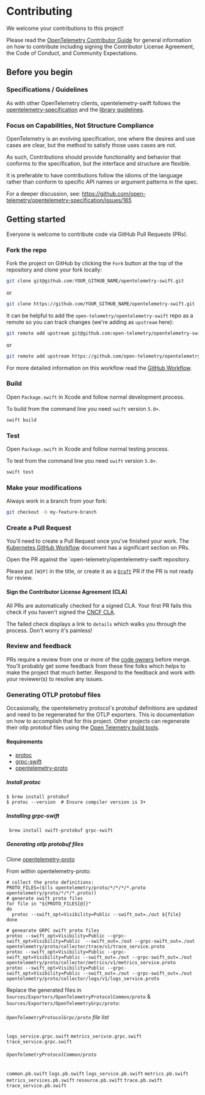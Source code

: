 # Contributing

We welcome your contributions to this project!

Please read the [OpenTelemetry Contributor Guide][otel-contributor-guide]
for general information on how to contribute including signing the Contributor License Agreement, the Code of Conduct, and Community Expectations.

## Before you begin

### Specifications / Guidelines

As with other OpenTelemetry clients, opentelemetry-swift follows the
[opentelemetry-specification][otel-specification] and the
[library guidelines][otel-lib-guidelines].

### Focus on Capabilities, Not Structure Compliance

OpenTelemetry is an evolving specification, one where the desires and
use cases are clear, but the method to satisfy those uses cases are not.

As such, Contributions should provide functionality and behavior that
conforms to the specification, but the interface and structure are flexible.

It is preferable to have contributions follow the idioms of the language
rather than conform to specific API names or argument patterns in the spec.

For a deeper discussion, see: https://github.com/open-telemetry/opentelemetry-specification/issues/165

## Getting started

Everyone is welcome to contribute code via GitHub Pull Requests (PRs).

### Fork the repo

Fork the project on GitHub by clicking the `Fork` button at the top of the
repository and clone your fork locally:

```sh
git clone git@github.com:YOUR_GITHUB_NAME/opentelemetry-swift.git
```

or
```sh
git clone https://github.com/YOUR_GITHUB_NAME/opentelemetry-swift.git
```

It can be helpful to add the `open-telemetry/opentelemetry-swift` repo as a
remote so you can track changes (we're adding as `upstream` here):

```sh
git remote add upstream git@github.com:open-telemetry/opentelemetry-swift.git
```

or

```sh
git remote add upstream https://github.com/open-telemetry/opentelemetry-swift.git
```

For more detailed information on this workflow read the
[GitHub Workflow][otel-github-workflow].

### Build

Open `Package.swift` in Xcode and follow normal development process.

To build from the command line you need `swift` version `5.0+`.

```sh
swift build
```

### Test

Open `Package.swift` in Xcode and follow normal testing process.

To test from the command line you need `swift` version `5.0+`.

```sh
swift test
```

### Make your modifications

Always work in a branch from your fork:

```sh
git checkout -b my-feature-branch
```

### Create a Pull Request

You'll need to create a Pull Request once you've finished your work.
The [Kubernetes GitHub Workflow][kube-github-workflow-pr] document has
a significant section on PRs.

Open the PR against the `open-telemetry/opentelemetry-swift repository.

Please put `[WIP]` in the title, or create it as a [`Draft`][github-draft] PR
if the PR is not ready for review.

#### Sign the Contributor License Agreement (CLA)

All PRs are automatically checked for a signed CLA. Your first PR fails this
check if you haven't signed the [CNCF CLA][cncf-cla].

The failed check displays a link to `details` which walks you through the
process. Don't worry it's painless!

### Review and feedback

PRs require a review from one or more of the [code owners](CODEOWNERS) before
merge. You'll probably get some feedback from these fine folks which helps to
make the project that much better. Respond to the feedback and work with your
reviewer(s) to resolve any issues.

### Generating OTLP protobuf files
Occasionally, the opentelemetry protocol's protobuf definitions are updated and need to be regenerated for the OTLP exporters. This is documentation on how to accomplish that for this project. Other projects can regenerate their otlp protobuf files using the [Open Telemetry build tools][build-tools].

#### Requirements
- [protoc]
- [grpc-swift]
- [opentelemetry-proto]

##### Install protoc
```asciidoc
$ brew install protobuf
$ protoc --version  # Ensure compiler version is 3+
```
##### Installing grpc-swift
```
 brew install swift-protobuf grpc-swift
 ```

##### Generating otlp protobuf files

Clone [opentelemetry-proto]

From within opentelemetry-proto:

```shell
# collect the proto definitions:
PROTO_FILES=($(ls opentelemetry/proto/*/*/*/*.proto opentelemetry/proto/*/*/*.proto))
# generate swift proto files
for file in "${PROTO_FILES[@]}"
do
  protoc --swift_opt=Visibility=Public --swift_out=./out ${file}
done

# genearate GRPC swift proto files
protoc --swift_opt=Visibility=Public --grpc-swift_opt=Visibility=Public  --swift_out=./out --grpc-swift_out=./out opentelemetry/proto/collector/trace/v1/trace_service.proto
protoc --swift_opt=Visibility=Public --grpc-swift_opt=Visibility=Public --swift_out=./out --grpc-swift_out=./out opentelemetry/proto/collector/metrics/v1/metrics_service.proto
protoc --swift_opt=Visibility=Public --grpc-swift_opt=Visibility=Public --swift_out=./out --grpc-swift_out=./out opentelemetry/proto/collector/logs/v1/logs_service.proto
```

Replace the generated files in `Sources/Exporters/OpenTelemetryProtocolCommon/proto` & `Sources/Exporters/OpenTelemetryGrpc/proto`:
###### `OpenTelemetryProtocolGrpc/proto` file list
`logs_service.grpc.swift`
`metrics_serivce.grpc.swift`
`trace_service.grpc.swift`

###### `OpenTelemetryProtocolCommon/proto`
`common.pb.swift`
`logs.pb.swift`
`logs_service.pb.swift`
`metrics.pb.swift`
`metrics_services.pb.swift`
`resource.pb.swift`
`trace.pb.swift`
`trace_service.pb.swift`

[cncf-cla]: https://identity.linuxfoundation.org/projects/cncf
[github-draft]: https://github.blog/2019-02-14-introducing-draft-pull-requests/
[kube-github-workflow-pr]: https://github.com/kubernetes/community/blob/master/contributors/guide/github-workflow.md#7-create-a-pull-request
[otel-contributor-guide]: https://github.com/open-telemetry/community/blob/master/CONTRIBUTING.md
[otel-github-workflow]: https://github.com/open-telemetry/community/blob/master/CONTRIBUTING.md#github-workflow
[otel-lib-guidelines]: https://github.com/open-telemetry/opentelemetry-specification/blob/master/specification/library-guidelines.md
[otel-specification]: https://github.com/open-telemetry/opentelemetry-specification
[grpc-swift]: https://github.com/grpc/grpc-swift
[opentelemetry-proto]: https://github.com/open-telemetry/opentelemetry-proto
[protoc]: https://grpc.io/docs/protoc-installation/
[build-tools]: https://github.com/open-telemetry/build-tools
